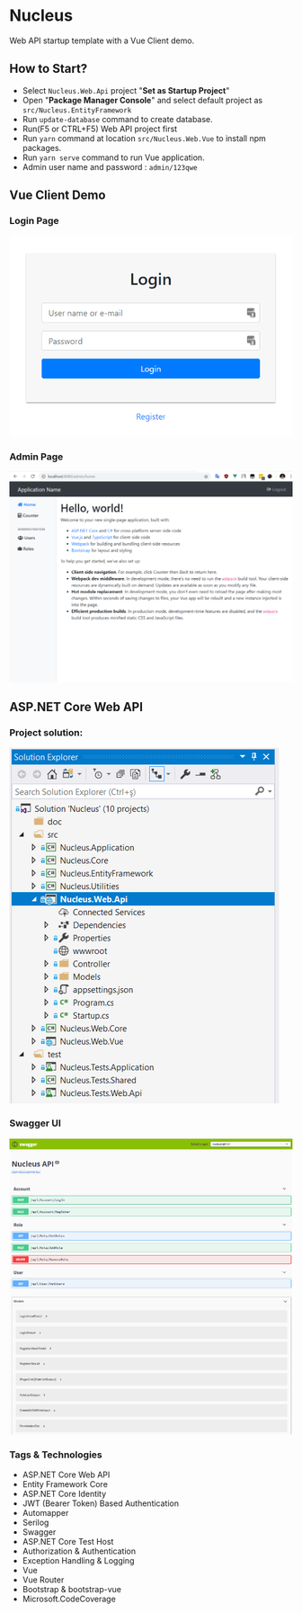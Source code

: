 # Nucleus

Web API startup template with a Vue Client demo.

## How to Start?

- Select `Nucleus.Web.Api` project "**Set as Startup Project**" 
- Open "**Package Manager Console**" and select default project as `src/Nucleus.EntityFramework`
- Run `update-database` command to create database.
- Run(F5 or CTRL+F5) Web API project first 
- Run `yarn` command at location `src/Nucleus.Web.Vue` to install npm packages.
- Run `yarn serve` command to run Vue application.
- Admin user name and password : `admin/123qwe`

## Vue Client Demo

### Login Page

<img src="_images/vue-client-login.png" alt="Vue Client Demo" class="img-thumbnail" />

### Admin Page

<img src="_images/vue-client.png" alt="Vue Client Demo" class="img-thumbnail" />

## ASP.NET Core Web API 

### Project solution:

<img src="_images/project-solution.png" alt="Project Solution" class="img-thumbnail" />

### Swagger UI

<img src="_images/swagger-ui.png" alt="Swagger UI" class="img-thumbnail" />

### Tags & Technologies

- ASP.NET Core Web API
- Entity Framework Core
- ASP.NET Core Identity
- JWT (Bearer Token) Based Authentication
- Automapper
- Serilog
- Swagger
- ASP.NET Core Test Host
- Authorization & Authentication
- Exception Handling & Logging
- Vue
- Vue Router
- Bootstrap & bootstrap-vue
- Microsoft.CodeCoverage
